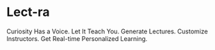 # Lect-ra
Curiosity Has a Voice. Let It Teach You.  Generate Lectures. Customize Instructors. Get Real-time Personalized Learning.
